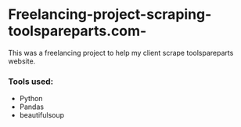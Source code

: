 # Freelancing-project-scraping-toolspareparts.com-
This was a freelancing project to help my client scrape toolspareparts website.
### Tools used:
* Python
* Pandas
* beautifulsoup
